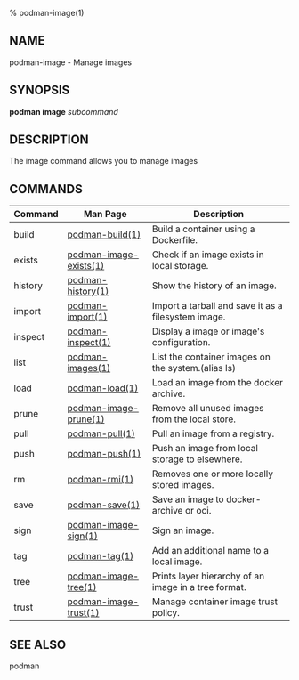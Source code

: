 % podman-image(1)

## NAME
podman\-image - Manage images

## SYNOPSIS
**podman image** *subcommand*

## DESCRIPTION
The image command allows you to manage images

## COMMANDS

| Command  | Man Page                                        | Description                                                                 |
| -------- | ----------------------------------------------- | --------------------------------------------------------------------------- |
| build    | [podman-build(1)](podman-build.1.md)            | Build a container using a Dockerfile.                                       |
| exists   | [podman-image-exists(1)](podman-image-exists.1.md) | Check if an image exists in local storage.                               |
| history  | [podman-history(1)](podman-history.1.md)        | Show the history of an image.                                               |
| import   | [podman-import(1)](podman-import.1.md)          | Import a tarball and save it as a filesystem image.                         |
| inspect  | [podman-inspect(1)](podman-inspect.1.md)        | Display a image or image's configuration.                                   |
| list     | [podman-images(1)](podman-images.1.md)          | List the container images on the system.(alias ls)                          |
| load     | [podman-load(1)](podman-load.1.md)              | Load an image from the docker archive.                                      |
| prune    | [podman-image-prune(1)](podman-image-prune.1.md)| Remove all unused images from the local store.                              |
| pull     | [podman-pull(1)](podman-pull.1.md)              | Pull an image from a registry.                                              |
| push     | [podman-push(1)](podman-push.1.md)              | Push an image from local storage to elsewhere.                              |
| rm       | [podman-rmi(1)](podman-rmi.1.md)                | Removes one or more locally stored images.                                  |
| save     | [podman-save(1)](podman-save.1.md)              | Save an image to docker-archive or oci.                                     |
| sign     | [podman-image-sign(1)](podman-image-sign.1.md)  | Sign an image.                                                              |
| tag      | [podman-tag(1)](podman-tag.1.md)                | Add an additional name to a local image.                                    |
| tree     | [podman-image-tree(1)](podman-image-tree.1.md)  | Prints layer hierarchy of an image in a tree format.                        |
| trust    | [podman-image-trust(1)](podman-image-trust.1.md)| Manage container image trust policy.                                        |

## SEE ALSO
podman
